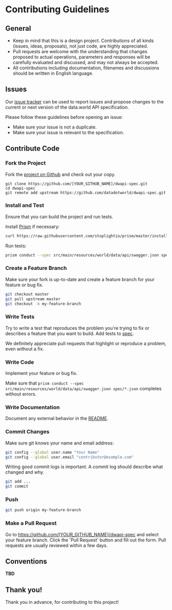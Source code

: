 # Contributing Guidelines

## General

* Keep in mind that this is a design project. Contributions of all kinds (issues, ideas, 
proposals), not just code, are highly appreciated.
* Pull requests are welcome with the understanding that changes proposed to actual operations, 
parameters and responses will be carefully evaluated and discussed, and may not always be accepted.
* All contributions including documentation, filenames and discussions should be written in English language.

## Issues

Our [issue tracker](https://github.com/datadotworld/dwapi-specs/issues) can be used to report 
issues and propose changes to the current or next version of the data.world API specification.

Please follow these guidelines before opening an issue:
* Make sure your issue is not a duplicate.
* Make sure your issue is relevant to the specification.

## Contribute Code

### Fork the Project

Fork the [project on Github](https://github.com/datadotworld/dwapi-spec) and check out your copy.

```
git clone https://github.com/[YOUR_GITHUB_NAME]/dwapi-spec.git
cd dwapi-spec
git remote add upstream https://github.com/datadotworld/dwapi-spec.git
```

### Install and Test

Ensure that you can build the project and run tests.

Install [Prism](http://stoplight.io/platform/prism/) if necessary:
```bash
curl https://raw.githubusercontent.com/stoplightio/prism/master/install.sh | sh
```

Run tests:
```bash
prism conduct --spec src/main/resources/world/data/api/swagger.json spec/*.json
```

### Create a Feature Branch

Make sure your fork is up-to-date and create a feature branch for your feature or bug fix.

```bash
git checkout master
git pull upstream master
git checkout -b my-feature-branch
```

### Write Tests

Try to write a test that reproduces the problem you're trying to fix or describes a feature that you want to build. Add tests to [spec](spec).

We definitely appreciate pull requests that highlight or reproduce a problem, even without a fix.

### Write Code

Implement your feature or bug fix.

Make sure that `prism conduct --spec src/main/resources/world/data/api/swagger.json spec/*.json` completes without errors.

### Write Documentation

Document any external behavior in the [README](README.md).

### Commit Changes

Make sure git knows your name and email address:

```bash
git config --global user.name "Your Name"
git config --global user.email "contributor@example.com"
```

Writing good commit logs is important. A commit log should describe what changed and why.

```bash
git add ...
git commit
```

### Push

```bash
git push origin my-feature-branch
```

### Make a Pull Request

Go to https://github.com/[YOUR_GITHUB_NAME]/dwapi-spec and select your feature branch. Click the 'Pull Request' button and fill out the form. Pull requests are usually reviewed within a few days.

## Conventions

**TBD**

## Thank you!

Thank you in advance, for contributing to this project!